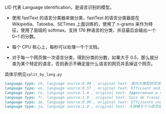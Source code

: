LID 代表 Language identification，是语言识别的模型。

+ 使用 fastText 的语言分类器来做分类，fastText 的语言分类器是在 Wikipedia、Tatoeba、SETimes 上面训练的，使用了 n-grams 来作为特征，使用了层级的 softmax。支持 176 种语言的分类，并且最后会输出一个 0~1 的分数。

+ 每个 CPU 核心上，每秒可以处理一千个文档。

+ 对于每一个网页做一次语言分类，得到分类的分数，如果大于 0.5，那么就分类为某个特定的语言，否则表示不确定是什么语言的网页并丢掉这个网页。

具体示例见`split_by_lang.py`

```markdown
language type: zh, language source:0.99 , original text: 面向大模型研究领域的高效易用数据处理工貝包 .
language type: en, language source:0.57 , original text: Efficient and Easy-to-Use Data Processing Workbags for Large Modeling Research Domain .
language type: ru, language source:1.0 , original text: Эффективные и простые в использовании рабочие пакеты для обработки данных в области исследования больших моделей .
language type: fr, language source:1.0 , original text: Sacs de travail efficaces et faciles à utiliser pour le traitement des données dans le domaine de la recherche sur les grands modèles .
language type: de, language source:0.99 , original text: Effiziente und einfach zu verwendende Datenverarbeitungs-Workbags für große Modellforschungsbereiche .
language type: ja, language source:1.0 , original text: 大規模モデル研究領域のための効率的で使いやすいデータ処理ワークバッグ .
```